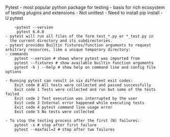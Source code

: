 Pytest 
    - most popular python package for testing 
    - basis for rich ecosystem of testing plugins and extensions
    - Not unittest
    - Need to install 
        pip install -U pytest 
        
        ~pytest --version
         pytest 6.0.0
    - pytest will run all files of the form test_*.py or *_test.py in 
      the current directory and its subdirectories.
    - pytest provides Builtin fixtures/function arguments to request arbitrary resources, like a unique temporary directory:
    - commands
        pytest --version # shows where pytest was imported from
        pytest --fixtures # show available builtin function arguments
        pytest -h | --help # show help on command line and config file options
    
    - Running pytest can result in six different exit codes:
        Exit code 0 All tests were collected and passed successfully
        Exit code 1 Tests were collected and run but some of the tests failed
        Exit code 2 Test execution was interrupted by the user
        Exit code 3 Internal error happened while executing tests
        Exit code 4 pytest command line usage error
        Exit code 5 No tests were collected

    - To stop the testing process after the first (N) failures:
        pytest -x # stop after first failure
        pytest --maxfail=2 # stop after two failures